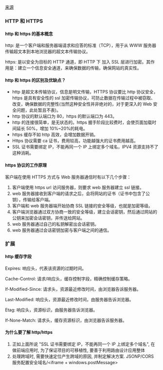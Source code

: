 [来源](https://juejin.cn/post/7016593221815910408)

### HTTP 和 HTTPS

#### http 和 https 的基本概念

http: 是一个客户端和服务器端请求和应答的标准（TCP），用于从 WWW 服务器传输超文本到本地浏览器的超文本传输协议。

https: 是以安全为目标的 HTTP 通道，即 HTTP 下 加入 SSL 层进行加密。其作用是：建立一个信息安全通道，来确保数据的传输，确保网站的真实性。

#### http 和 https 的区别及优缺点？

- http 是超文本传输协议，信息是明文传输，HTTPS 协议要比 http 协议安全，https 是具有安全性的 ssl 加密传输协议，可防止数据在传输过程中被窃取、改变，确保数据的完整性(当然这种安全性并非绝对的，对于更深入的 Web 安全问题，此处暂且不表)。
- http 协议的默认端口为 80，https 的默认端口为 443。
- http 的连接很简单，是无状态的。https 握手阶段比较费时，会使页面加载时间延长 50%，增加 10%~20%的耗电。
- https 缓存不如 http 高效，会增加数据开销。
- Https 协议需要 ca 证书，费用较高，功能越强大的证书费用越高。
- SSL 证书需要绑定 IP，不能再同一个 IP 上绑定多个域名，IPV4 资源支持不了这种消耗。

#### https 协议的工作原理

客户端在使用 HTTPS 方式与 Web 服务器通信时有以下几个步骤：

1. 客户端使用 https url 访问服务器，则要求 web 服务器建立 ssl 链接。
2. web 服务器接收到客户端的请求之后，会将网站的证书（证书中包含了公钥），传输给客户端。
3. 客户端和 web 服务器端开始协商 SSL 链接的安全等级，也就是加密等级。
4. 客户端浏览器通过双方协商一致的安全等级，建立会话密钥，然后通过网站的公钥来加密会话密钥，并传送给网站。
5. web 服务器通过自己的私钥解密出会话密钥。
6. web 服务器通过会话密钥加密与客户端之间的通信。

### 扩展

#### http 缓存字段

Expires: 响应头，代表该资源的过期时间。

Cache-Control: 请求/响应头，缓存控制字段，精确控制缓存策略。

If-Modified-Since: 请求头，资源最近修改时间，由浏览器告诉服务器。

Last-Modified: 响应头，资源最近修改时间，由服务器告诉浏览器。

Etag: 响应头，资源标识，由服务器告诉浏览器。

If-None-Match: 请求头，缓存资源标识，由浏览器告诉服务器。

#### 为什么要了解 http/https

1. 正如上面所说 "SSL 证书需要绑定 IP，不能再同一个 IP 上绑定多个域名", 在做前端应用时, 为了保证项目的可移植性, 要善于利用路由设计应用整体
2. 处理跨域时, 需要快速定位产生跨域的原因, 并制定解决方案. JSONP/CORS 服务配置安全域名/\<iframe + windows.postMessage\>
